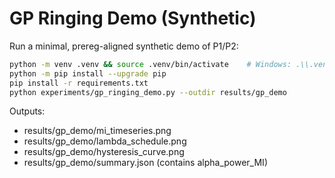 # GP Ringing Demo (Synthetic)

Run a minimal, prereg-aligned synthetic demo of P1/P2:

```bash
python -m venv .venv && source .venv/bin/activate    # Windows: .\\.venv\\Scripts\\Activate.ps1
python -m pip install --upgrade pip
pip install -r requirements.txt
python experiments/gp_ringing_demo.py --outdir results/gp_demo
```

Outputs:
- results/gp_demo/mi_timeseries.png
- results/gp_demo/lambda_schedule.png
- results/gp_demo/hysteresis_curve.png
- results/gp_demo/summary.json (contains alpha_power_MI)
